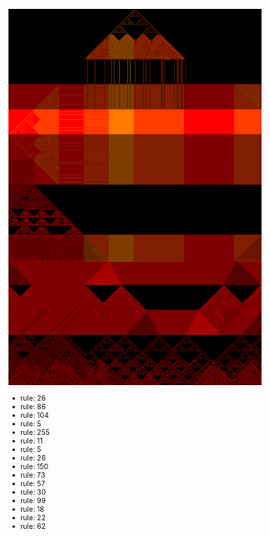 ![photo](./output.png) 
 * rule: 26
* rule: 86
* rule: 104
* rule: 5
* rule: 255
* rule: 11
* rule: 5
* rule: 26
* rule: 150
* rule: 73
* rule: 57
* rule: 30
* rule: 99
* rule: 18
* rule: 22
* rule: 62
